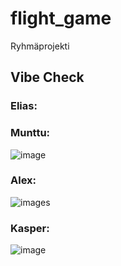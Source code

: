 # flight_game
Ryhmäprojekti
## Vibe Check
### Elias:
### Munttu:
![image](https://github.com/user-attachments/assets/902c7292-f263-4f05-b8b1-09d5e9e3b4ba)

### Alex: 
![images](https://github.com/user-attachments/assets/23d8bfc7-a1e5-4806-bb7b-d1505c06d6a3)

### Kasper: 
![image](https://github.com/user-attachments/assets/e1050929-a54e-4af6-ba68-8142ed86f489)
